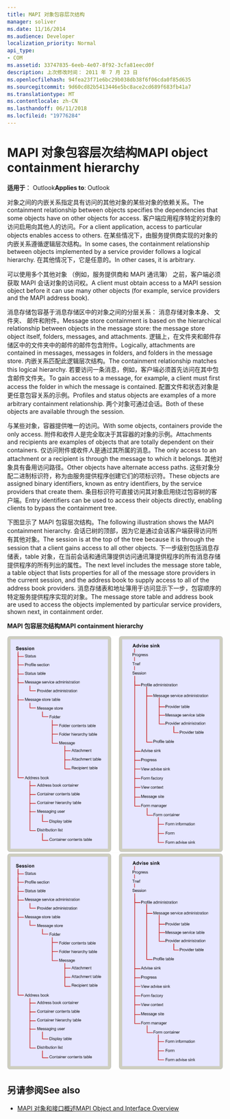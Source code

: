 ```yaml
---
title: MAPI 对象包容层次结构
manager: soliver
ms.date: 11/16/2014
ms.audience: Developer
localization_priority: Normal
api_type:
- COM
ms.assetid: 33747835-6eeb-4e07-8f92-3cfa81eecd0f
description: 上次修改时间： 2011 年 7 月 23 日
ms.openlocfilehash: 94fea23f71e6bc29b038db38f6f06cda0f85d635
ms.sourcegitcommit: 9d60cd82b5413446e5bc8ace2cd689f683fb41a7
ms.translationtype: MT
ms.contentlocale: zh-CN
ms.lasthandoff: 06/11/2018
ms.locfileid: "19776284"
---
```

# <a name="mapi-object-containment-hierarchy"></a><span data-ttu-id="7928b-103">MAPI 对象包容层次结构</span><span class="sxs-lookup"><span data-stu-id="7928b-103">MAPI object containment hierarchy</span></span>
  
<span data-ttu-id="7928b-104">**适用于**： Outlook</span><span class="sxs-lookup"><span data-stu-id="7928b-104">**Applies to**: Outlook</span></span> 
  
<span data-ttu-id="7928b-105">对象之间的内嵌关系指定具有访问的其他对象的某些对象的依赖关系。</span><span class="sxs-lookup"><span data-stu-id="7928b-105">The containment relationship between objects specifies the dependencies that some objects have on other objects for access.</span></span> <span data-ttu-id="7928b-106">客户端应用程序特定的对象的访问启用向其他人的访问。</span><span class="sxs-lookup"><span data-stu-id="7928b-106">For a client application, access to particular objects enables access to others.</span></span> <span data-ttu-id="7928b-107">在某些情况下，由服务提供商实现的对象的内嵌关系遵循逻辑层次结构。</span><span class="sxs-lookup"><span data-stu-id="7928b-107">In some cases, the containment relationship between objects implemented by a service provider follows a logical hierarchy.</span></span> <span data-ttu-id="7928b-108">在其他情况下，它是任意的。</span><span class="sxs-lookup"><span data-stu-id="7928b-108">In other cases, it is arbitrary.</span></span> 
  
<span data-ttu-id="7928b-109">可以使用多个其他对象 （例如，服务提供商和 MAPI 通讯簿） 之前，客户端必须获取 MAPI 会话对象的访问权。</span><span class="sxs-lookup"><span data-stu-id="7928b-109">A client must obtain access to a MAPI session object before it can use many other objects (for example, service providers and the MAPI address book).</span></span>
  
<span data-ttu-id="7928b-110">消息存储包容基于消息存储区中的对象之间的分层关系： 消息存储对象本身、 文件夹、 邮件和附件。</span><span class="sxs-lookup"><span data-stu-id="7928b-110">Message store containment is based on the hierarchical relationship between objects in the message store: the message store object itself, folders, messages, and attachments.</span></span> <span data-ttu-id="7928b-111">逻辑上，在文件夹和邮件存储区中的文件夹中的邮件的邮件包含附件。</span><span class="sxs-lookup"><span data-stu-id="7928b-111">Logically, attachments are contained in messages, messages in folders, and folders in the message store.</span></span> <span data-ttu-id="7928b-112">内嵌关系匹配此逻辑层次结构。</span><span class="sxs-lookup"><span data-stu-id="7928b-112">The containment relationship matches this logical hierarchy.</span></span> <span data-ttu-id="7928b-113">若要访问一条消息，例如，客户端必须首先访问在其中包含邮件文件夹。</span><span class="sxs-lookup"><span data-stu-id="7928b-113">To gain access to a message, for example, a client must first access the folder in which the message is contained.</span></span> <span data-ttu-id="7928b-114">配置文件和状态对象是更任意包容关系的示例。</span><span class="sxs-lookup"><span data-stu-id="7928b-114">Profiles and status objects are examples of a more arbitrary containment relationship.</span></span> <span data-ttu-id="7928b-115">两个对象可通过会话。</span><span class="sxs-lookup"><span data-stu-id="7928b-115">Both of these objects are available through the session.</span></span> 
  
<span data-ttu-id="7928b-116">与某些对象，容器提供唯一的访问。</span><span class="sxs-lookup"><span data-stu-id="7928b-116">With some objects, containers provide the only access.</span></span> <span data-ttu-id="7928b-117">附件和收件人是完全取决于其容器的对象的示例。</span><span class="sxs-lookup"><span data-stu-id="7928b-117">Attachments and recipients are examples of objects that are totally dependent on their containers.</span></span> <span data-ttu-id="7928b-118">仅访问附件或收件人是通过其所属的消息。</span><span class="sxs-lookup"><span data-stu-id="7928b-118">The only access to an attachment or a recipient is through the message to which it belongs.</span></span> <span data-ttu-id="7928b-119">其他对象具有备用访问路径。</span><span class="sxs-lookup"><span data-stu-id="7928b-119">Other objects have alternate access paths.</span></span> <span data-ttu-id="7928b-120">这些对象分配二进制标识符，称为由服务提供程序创建它们的项标识符。</span><span class="sxs-lookup"><span data-stu-id="7928b-120">These objects are assigned binary identifiers, known as entry identifiers, by the service providers that create them.</span></span> <span data-ttu-id="7928b-121">条目标识符可直接访问其对象启用绕过包容树的客户端。</span><span class="sxs-lookup"><span data-stu-id="7928b-121">Entry identifiers can be used to access their objects directly, enabling clients to bypass the containment tree.</span></span> 
  
<span data-ttu-id="7928b-122">下图显示了 MAPI 包容层次结构。</span><span class="sxs-lookup"><span data-stu-id="7928b-122">The following illustration shows the MAPI containment hierarchy.</span></span> <span data-ttu-id="7928b-123">会话已树的顶部，因为它是通过会话客户端获得访问所有其他对象。</span><span class="sxs-lookup"><span data-stu-id="7928b-123">The session is at the top of the tree because it is through the session that a client gains access to all other objects.</span></span> <span data-ttu-id="7928b-124">下一步级别包括消息存储表，table 对象，在当前会话和通讯簿提供访问通讯簿提供程序的所有消息存储提供程序的所有列出的属性。</span><span class="sxs-lookup"><span data-stu-id="7928b-124">The next level includes the message store table, a table object that lists properties for all of the message store providers in the current session, and the address book to supply access to all of the address book providers.</span></span> <span data-ttu-id="7928b-125">消息存储表和地址簿用于访问显示下一步，包容顺序的特定服务提供程序实现的对象。</span><span class="sxs-lookup"><span data-stu-id="7928b-125">The message store table and address book are used to access the objects implemented by particular service providers, shown next, in containment order.</span></span>
  
<span data-ttu-id="7928b-126">**MAPI 包容层次结构**</span><span class="sxs-lookup"><span data-stu-id="7928b-126">**MAPI containment hierarchy**</span></span>
  
<span data-ttu-id="7928b-127">![MAPI 包容层次结构](media/amapi_41.gif "MAPI 包容层次结构")</span><span class="sxs-lookup"><span data-stu-id="7928b-127">![MAPI containment hierarchy](media/amapi_41.gif "MAPI containment hierarchy")</span></span>
  
## <a name="see-also"></a><span data-ttu-id="7928b-128">另请参阅</span><span class="sxs-lookup"><span data-stu-id="7928b-128">See also</span></span>

- [<span data-ttu-id="7928b-129">MAPI 对象和接口概述</span><span class="sxs-lookup"><span data-stu-id="7928b-129">MAPI Object and Interface Overview</span></span>](mapi-object-and-interface-overview.md)

